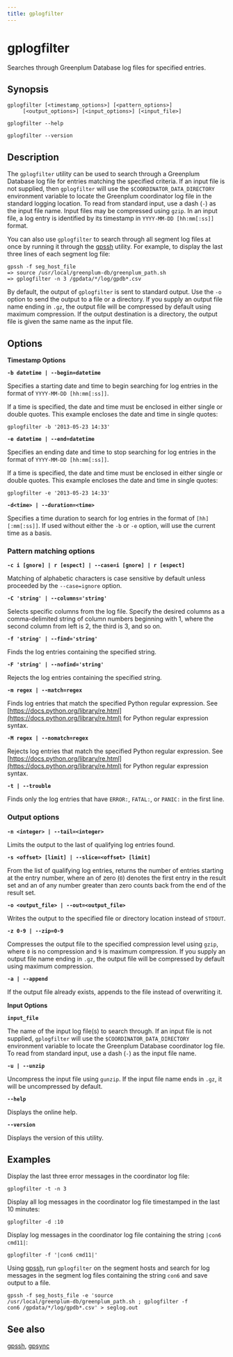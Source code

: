 ```yaml
---
title: gplogfilter
---
```


# gplogfilter

Searches through Greenplum Database log files for specified entries.

## Synopsis

```shell
gplogfilter [<timestamp_options>] [<pattern_options>] 
     [<output_options>] [<input_options>] [<input_file>] 

gplogfilter --help 

gplogfilter --version
```

## Description

The `gplogfilter` utility can be used to search through a Greenplum Database log file for entries matching the specified criteria. If an input file is not supplied, then `gplogfilter` will use the `$COORDINATOR_DATA_DIRECTORY` environment variable to locate the Greenplum coordinator log file in the standard logging location. To read from standard input, use a dash (`-`) as the input file name. Input files may be compressed using `gzip`. In an input file, a log entry is identified by its timestamp in `YYYY-MM-DD [hh:mm[:ss]]` format.

You can also use `gplogfilter` to search through all segment log files at once by running it through the [gpssh](/docs/db-utilities/db-util-gpssh.md) utility. For example, to display the last three lines of each segment log file:

```shell
gpssh -f seg_host_file
=> source /usr/local/greenplum-db/greenplum_path.sh
=> gplogfilter -n 3 /gpdata/*/log/gpdb*.csv
```

By default, the output of `gplogfilter` is sent to standard output. Use the `-o` option to send the output to a file or a directory. If you supply an output file name ending in `.gz`, the output file will be compressed by default using maximum compression. If the output destination is a directory, the output file is given the same name as the input file.

## Options

**Timestamp Options**

**`-b datetime | --begin=datetime`**

Specifies a starting date and time to begin searching for log entries in the format of `YYYY-MM-DD [hh:mm[:ss]]`.

If a time is specified, the date and time must be enclosed in either single or double quotes. This example encloses the date and time in single quotes:

```shell
gplogfilter -b '2013-05-23 14:33'
```

**`-e datetime | --end=datetime`**

Specifies an ending date and time to stop searching for log entries in the format of `YYYY-MM-DD [hh:mm[:ss]]`.

If a time is specified, the date and time must be enclosed in either single or double quotes. This example encloses the date and time in single quotes:

```shell
gplogfilter -e '2013-05-23 14:33' 
```

**`-d<time> | --duration=<time>`**

Specifies a time duration to search for log entries in the format of `[hh][:mm[:ss]]`. If used without either the `-b` or `-e` option, will use the current time as a basis.

### Pattern matching options

**`-c i [gnore] | r [espect] | --case=i [gnore] | r [espect]`**

Matching of alphabetic characters is case sensitive by default unless proceeded by the `--case=ignore` option.

**`-C 'string' | --columns='string'`**

Selects specific columns from the log file. Specify the desired columns as a comma-delimited string of column numbers beginning with 1, where the second column from left is 2, the third is 3, and so on.

**`-f 'string' | --find='string'`**

Finds the log entries containing the specified string.

**`-F 'string' | --nofind='string'`**

Rejects the log entries containing the specified string.

**`-m regex | --match=regex`**

Finds log entries that match the specified Python regular expression. See [https://docs.python.org/library/re.html](https://docs.python.org/library/re.html) for Python regular expression syntax.

**`-M regex | --nomatch=regex`**

Rejects log entries that match the specified Python regular expression. See [https://docs.python.org/library/re.html](https://docs.python.org/library/re.html) for Python regular expression syntax.

**`-t | --trouble`**

Finds only the log entries that have `ERROR:`, `FATAL:`, or `PANIC:` in the first line.

### Output options

**`-n <integer> | --tail=<integer>`**

Limits the output to the last <integer> of qualifying log entries found.

**`-s <offset> [limit] | --slice=<offset> [limit]`**

From the list of qualifying log entries, returns the <limit> number of entries starting at the <offset> entry number, where an <offset> of zero (`0`) denotes the first entry in the result set and an <offset> of any number greater than zero counts back from the end of the result set.

**`-o <output_file> | --out=<output_file>`**

Writes the output to the specified file or directory location instead of `STDOUT`.

**`-z 0-9 | --zip=0-9`**

Compresses the output file to the specified compression level using `gzip`, where `0` is no compression and `9` is maximum compression. If you supply an output file name ending in `.gz`, the output file will be compressed by default using maximum compression.

**`-a | --append`**

If the output file already exists, appends to the file instead of overwriting it.

**Input Options**

**`input_file`**

The name of the input log file(s) to search through. If an input file is not supplied, `gplogfilter` will use the `$COORDINATOR_DATA_DIRECTORY` environment variable to locate the Greenplum Database coordinator log file. To read from standard input, use a dash (`-`) as the input file name.

**`-u | --unzip`**

Uncompress the input file using `gunzip`. If the input file name ends in `.gz`, it will be uncompressed by default.

**`--help`**

Displays the online help.

**`--version`**

Displays the version of this utility.

## Examples

Display the last three error messages in the coordinator log file:

```shell
gplogfilter -t -n 3
```

Display all log messages in the coordinator log file timestamped in the last 10 minutes:

```shell
gplogfilter -d :10
```

Display log messages in the coordinator log file containing the string `|con6 cmd11|`:

```shell
gplogfilter -f '|con6 cmd11|'
```

Using [gpssh](gpssh.html), run `gplogfilter` on the segment hosts and search for log messages in the segment log files containing the string `con6` and save output to a file.

```shell
gpssh -f seg_hosts_file -e 'source 
/usr/local/greenplum-db/greenplum_path.sh ; gplogfilter -f 
con6 /gpdata/*/log/gpdb*.csv' > seglog.out
```

## See also

[gpssh](/docs/db-utilities/db-util-gpssh.md), [gpsync](/docs/db-utilities/db-util-gpsync.md)
